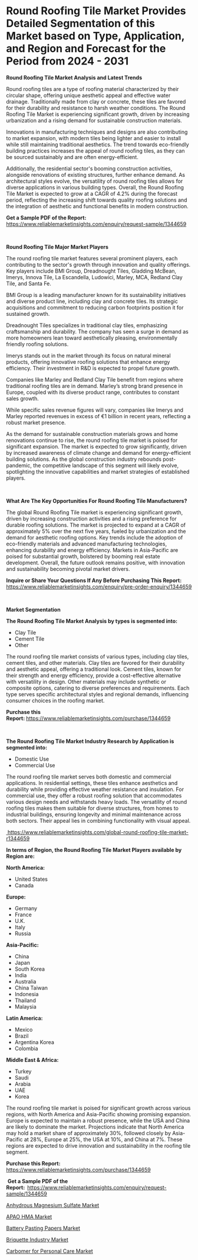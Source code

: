 <p><h1>Round Roofing Tile Market Provides Detailed Segmentation of this Market based on Type, Application, and Region and Forecast for the Period from 2024 - 2031</h1></p><p><strong>Round Roofing Tile Market Analysis and Latest Trends</strong></p>
<p><p>Round roofing tiles are a type of roofing material characterized by their circular shape, offering unique aesthetic appeal and effective water drainage. Traditionally made from clay or concrete, these tiles are favored for their durability and resistance to harsh weather conditions. The Round Roofing Tile Market is experiencing significant growth, driven by increasing urbanization and a rising demand for sustainable construction materials. </p><p>Innovations in manufacturing techniques and designs are also contributing to market expansion, with modern tiles being lighter and easier to install while still maintaining traditional aesthetics. The trend towards eco-friendly building practices increases the appeal of round roofing tiles, as they can be sourced sustainably and are often energy-efficient.</p><p>Additionally, the residential sector's booming construction activities, alongside renovations of existing structures, further enhance demand. As architectural styles evolve, the versatility of round roofing tiles allows for diverse applications in various building types. Overall, the Round Roofing Tile Market is expected to grow at a CAGR of 4.2% during the forecast period, reflecting the increasing shift towards quality roofing solutions and the integration of aesthetic and functional benefits in modern construction.</p></p>
<p><strong>Get a Sample PDF of the Report:&nbsp;</strong> <a href="https://www.reliablemarketinsights.com/enquiry/request-sample/1344659?utm_campaign=1619&utm_medium=2&utm_source=Github&utm_content=ia&utm_term=13102024&utm_id=round-roofing-tile">https://www.reliablemarketinsights.com/enquiry/request-sample/1344659</a></p>
<p>&nbsp;</p>
<p><strong>Round Roofing Tile Major Market Players</strong></p>
<p><p>The round roofing tile market features several prominent players, each contributing to the sector's growth through innovation and quality offerings. Key players include BMI Group, Dreadnought Tiles, Gladding McBean, Imerys, Innova Tile, La Escandella, Ludowici, Marley, MCA, Redland Clay Tile, and Santa Fe.</p><p>BMI Group is a leading manufacturer known for its sustainability initiatives and diverse product line, including clay and concrete tiles. Its strategic acquisitions and commitment to reducing carbon footprints position it for sustained growth.</p><p>Dreadnought Tiles specializes in traditional clay tiles, emphasizing craftsmanship and durability. The company has seen a surge in demand as more homeowners lean toward aesthetically pleasing, environmentally friendly roofing solutions. </p><p>Imerys stands out in the market through its focus on natural mineral products, offering innovative roofing solutions that enhance energy efficiency. Their investment in R&D is expected to propel future growth.</p><p>Companies like Marley and Redland Clay Tile benefit from regions where traditional roofing tiles are in demand. Marley’s strong brand presence in Europe, coupled with its diverse product range, contributes to constant sales growth.</p><p>While specific sales revenue figures will vary, companies like Imerys and Marley reported revenues in excess of €1 billion in recent years, reflecting a robust market presence.</p><p>As the demand for sustainable construction materials grows and home renovations continue to rise, the round roofing tile market is poised for significant expansion. The market is expected to grow significantly, driven by increased awareness of climate change and demand for energy-efficient building solutions. As the global construction industry rebounds post-pandemic, the competitive landscape of this segment will likely evolve, spotlighting the innovative capabilities and market strategies of established players.</p></p>
<p>&nbsp;</p>
<p><strong>What Are The Key Opportunities For Round Roofing Tile Manufacturers?</strong></p>
<p><p>The global Round Roofing Tile market is experiencing significant growth, driven by increasing construction activities and a rising preference for durable roofing solutions. The market is projected to expand at a CAGR of approximately 5% over the next five years, fueled by urbanization and the demand for aesthetic roofing options. Key trends include the adoption of eco-friendly materials and advanced manufacturing technologies, enhancing durability and energy efficiency. Markets in Asia-Pacific are poised for substantial growth, bolstered by booming real estate development. Overall, the future outlook remains positive, with innovation and sustainability becoming pivotal market drivers.</p></p>
<p><strong>Inquire or Share Your Questions If Any Before Purchasing This Report:</strong> <a href="https://www.reliablemarketinsights.com/enquiry/pre-order-enquiry/1344659?utm_campaign=1619&utm_medium=2&utm_source=Github&utm_content=ia&utm_term=13102024&utm_id=round-roofing-tile">https://www.reliablemarketinsights.com/enquiry/pre-order-enquiry/1344659</a></p>
<p>&nbsp;</p>
<p><strong>Market Segmentation</strong></p>
<p><strong>The Round Roofing Tile Market Analysis by types is segmented into:</strong></p>
<p><ul><li>Clay Tile</li><li>Cement Tile</li><li>Other</li></ul></p>
<p><p>The round roofing tile market consists of various types, including clay tiles, cement tiles, and other materials. Clay tiles are favored for their durability and aesthetic appeal, offering a traditional look. Cement tiles, known for their strength and energy efficiency, provide a cost-effective alternative with versatility in design. Other materials may include synthetic or composite options, catering to diverse preferences and requirements. Each type serves specific architectural styles and regional demands, influencing consumer choices in the roofing market.</p></p>
<p><strong>Purchase this Report:&nbsp;</strong><a href="https://www.reliablemarketinsights.com/purchase/1344659?utm_campaign=1619&utm_medium=2&utm_source=Github&utm_content=ia&utm_term=13102024&utm_id=round-roofing-tile">https://www.reliablemarketinsights.com/purchase/1344659</a></p>
<p>&nbsp;</p>
<p><strong>The Round Roofing Tile Market Industry Research by Application is segmented into:</strong></p>
<p><ul><li>Domestic Use</li><li>Commercial Use</li></ul></p>
<p><p>The round roofing tile market serves both domestic and commercial applications. In residential settings, these tiles enhance aesthetics and durability while providing effective weather resistance and insulation. For commercial use, they offer a robust roofing solution that accommodates various design needs and withstands heavy loads. The versatility of round roofing tiles makes them suitable for diverse structures, from homes to industrial buildings, ensuring longevity and minimal maintenance across both sectors. Their appeal lies in combining functionality with visual appeal.</p></p>
<p><a href="https://www.reliablemarketinsights.com/global-round-roofing-tile-market-r1344659?utm_campaign=1619&utm_medium=2&utm_source=Github&utm_content=ia&utm_term=13102024&utm_id=round-roofing-tile">&nbsp;https://www.reliablemarketinsights.com/global-round-roofing-tile-market-r1344659</a></p>
<p><strong>In terms of Region, the Round Roofing Tile Market Players available by Region are:</strong></p>
<p>
    <p> <strong> North America: </strong>
        <ul>
            <li>United States</li>
            <li>Canada</li>
        </ul>
        </p> 
    <p> <strong> Europe: </strong>
        <ul>
            <li>Germany</li>
            <li>France</li>
            <li>U.K.</li>
            <li>Italy</li>
            <li>Russia</li>
        </ul>
        </p> 
    <p> <strong> Asia-Pacific: </strong>
        <ul>
            <li>China</li>
            <li>Japan</li>
            <li>South Korea</li>
            <li>India</li>
            <li>Australia</li>
            <li>China Taiwan</li>
            <li>Indonesia</li>
            <li>Thailand</li>
            <li>Malaysia</li>
        </ul>
        </p> 
    <p> <strong> Latin America: </strong>
        <ul>
            <li>Mexico</li>
            <li>Brazil</li>
            <li>Argentina Korea</li>
            <li>Colombia</li>
        </ul>
        </p> 
    <p> <strong> Middle East & Africa: </strong>
        <ul>
            <li>Turkey</li>
            <li>Saudi</li>
            <li>Arabia</li>
            <li>UAE</li>
            <li>Korea</li>
        </ul>
    </p>
    </p>
<p><p>The round roofing tile market is poised for significant growth across various regions, with North America and Asia-Pacific showing promising expansion. Europe is expected to maintain a robust presence, while the USA and China are likely to dominate the market. Projections indicate that North America may hold a market share of approximately 30%, followed closely by Asia-Pacific at 28%, Europe at 25%, the USA at 10%, and China at 7%. These regions are expected to drive innovation and sustainability in the roofing tile segment.</p></p>
<p><strong>Purchase this Report: </strong><a href="https://www.reliablemarketinsights.com/purchase/1344659?utm_campaign=1619&utm_medium=2&utm_source=Github&utm_content=ia&utm_term=13102024&utm_id=round-roofing-tile">https://www.reliablemarketinsights.com/purchase/1344659</a></p>
<p>&nbsp;<strong>Get a Sample PDF of the Report:&nbsp;&nbsp;</strong><a href="https://www.reliablemarketinsights.com/enquiry/request-sample/1344659?utm_campaign=1619&utm_medium=2&utm_source=Github&utm_content=ia&utm_term=13102024&utm_id=round-roofing-tile">https://www.reliablemarketinsights.com/enquiry/request-sample/1344659</a></p>
<p><strong></strong></p>
<p><p><a href="https://www.linkedin.com/pulse/anhydrous-magnesium-sulfate-market-strategic-insights-l8k7c?utm_campaign=1619&utm_medium=2&utm_source=Github&utm_content=ia&utm_term=13102024&utm_id=round-roofing-tile">Anhydrous Magnesium Sulfate Market</a></p><p><a href="https://www.linkedin.com/pulse/global-apao-hma-market-trends-insights-growth-opportunities-b4ric?utm_campaign=1619&utm_medium=2&utm_source=Github&utm_content=ia&utm_term=13102024&utm_id=round-roofing-tile">APAO HMA Market</a></p><p><a href="https://www.linkedin.com/pulse/decoding-battery-pasting-papers-industry-dynamics-strategic-j2rzc?utm_campaign=1619&utm_medium=2&utm_source=Github&utm_content=ia&utm_term=13102024&utm_id=round-roofing-tile">Battery Pasting Papers Market</a></p><p><a href="https://www.linkedin.com/pulse/decoding-briquette-industry-dynamics-strategic-imperatives-xyzhc?utm_campaign=1619&utm_medium=2&utm_source=Github&utm_content=ia&utm_term=13102024&utm_id=round-roofing-tile">Briquette Industry Market</a></p><p><a href="https://www.linkedin.com/pulse/market-leaders-laggards-global-carbomer-personal-care-trends-elmtc?utm_campaign=1619&utm_medium=2&utm_source=Github&utm_content=ia&utm_term=13102024&utm_id=round-roofing-tile">Carbomer for Personal Care Market</a></p></p>